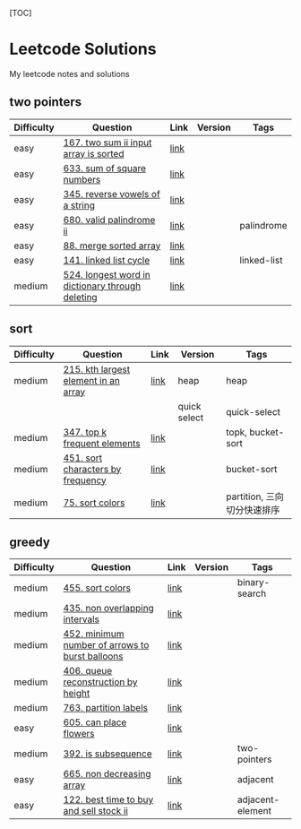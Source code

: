 [TOC] 

# Leetcode Solutions
My leetcode notes and solutions

## two pointers

| Difficulty | Question | Link | Version | Tags |
| ------ | ------ | ------ | ------ | ------ |
| easy | [167. two sum ii input array is sorted](./solutions/167.py) | [link](https://leetcode.com/problems/two-sum-ii-input-array-is-sorted/description/) |  |  |
| easy | [633. sum of square numbers](./solutions/633.py) | [link](https://leetcode.com/problems/sum-of-square-numbers/description/) |  |  |
| easy | [345. reverse vowels of a string](./solutions/345.py) | [link](https://leetcode.com/problems/reverse-vowels-of-a-string/description/) |  |  |
| easy | [680. valid palindrome ii](./solutions/680.py) | [link](https://leetcode.com/problems/valid-palindrome-ii/description/) |  | palindrome |
| easy | [88. merge sorted array](./solutions/88.py) | [link](https://leetcode.com/problems/merge-sorted-array/description/) |  |  |
| easy | [141. linked list cycle](./solutions/141.py) | [link](https://leetcode.com/problems/linked-list-cycle/description/) |  | linked-list |
| medium | [524. longest word in dictionary through deleting](./solutions/524.py) | [link](https://leetcode.com/problems/longest-word-in-dictionary-through-deleting/description/) |  |  |
## sort

| Difficulty | Question | Link | Version | Tags |
| ------ | ------ | ------ | ------ | ------ |
| medium | [215. kth largest element in an array](./solutions/215.py) | [link](https://leetcode.com/problems/kth-largest-element-in-an-array/description/) | heap | heap |
|  |  |  | quick select | quick-select |
| medium | [347. top k frequent elements](./solutions/347.py) | [link](https://leetcode.com/problems/top-k-frequent-elements/description/) |  | topk, bucket-sort |
| medium | [451. sort characters by frequency](./solutions/451.py) | [link](https://leetcode.com/problems/sort-characters-by-frequency/description/) |  | bucket-sort |
| medium | [75. sort colors](./solutions/75.py) | [link](https://leetcode.com/problems/sort-colors/description/) |  | partition, 三向切分快速排序 |
## greedy

| Difficulty | Question | Link | Version | Tags |
| ------ | ------ | ------ | ------ | ------ |
| medium | [455. sort colors](./solutions/455.py) | [link](https://leetcode.com/problems/sort-colors/description/) |  | binary-search |
| medium | [435. non overlapping intervals](./solutions/435.py) | [link](https://leetcode.com/problems/non-overlapping-intervals/description/) |  |  |
| medium | [452. minimum number of arrows to burst balloons](./solutions/452.py) | [link](https://leetcode.com/problems/minimum-number-of-arrows-to-burst-balloons/description/) |  |  |
| medium | [406. queue reconstruction by height](./solutions/406.py) | [link](https://leetcode.com/problems/queue-reconstruction-by-height/description/) |  |  |
| medium | [763. partition labels](./solutions/763.py) | [link](https://leetcode.com/problems/partition-labels/description/) |  |  |
| easy | [605. can place flowers](./solutions/605.py) | [link](https://leetcode.com/problems/can-place-flowers/description/) |  |  |
| medium | [392. is subsequence](./solutions/392.py) | [link](https://leetcode.com/problems/is-subsequence/description/) |  | two-pointers |
| easy | [665. non decreasing array](./solutions/665.py) | [link](https://leetcode.com/problems/non-decreasing-array/description/) |  | adjacent |
| easy | [122. best time to buy and sell stock ii](./solutions/122.py) | [link](https://leetcode.com/problems/best-time-to-buy-and-sell-stock-ii/description/) |  | adjacent-element |
